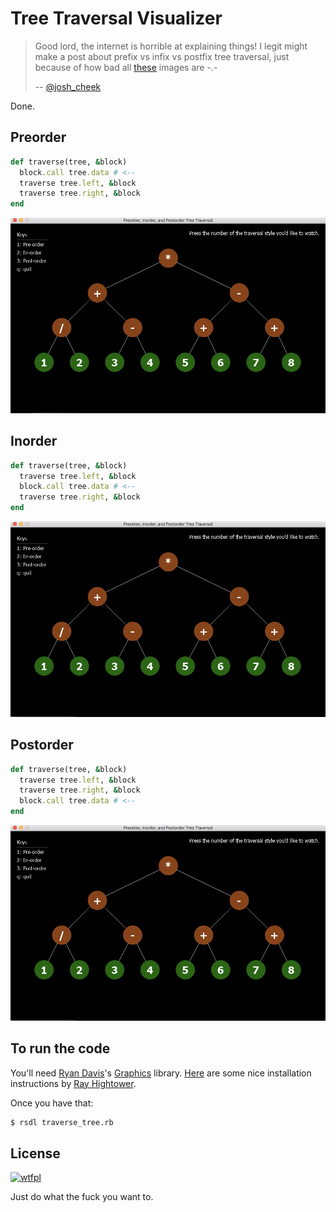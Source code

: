 Tree Traversal Visualizer
=========================

> Good lord, the internet is horrible at explaining things! I legit might make
> a post about prefix vs infix vs postfix tree traversal, just because of how bad
> all [these](https://www.google.com/search?safe=off&biw=1440&bih=816&tbm=isch&sa=1&ei=iIVmW5jTAsjV5gKMkJPYBQ&q=preorder+traversal+tree&oq=preorder+traversal+tree&gs_l=img.3..0i8i30l5j0i24.3013.4124..4320...0.0...81.487.8......1....1..gws-wiz-img.......0i8i7i30.XRchNSkZJs4)
> images are -.-
>
> -- [@josh_cheek](https://twitter.com/josh_cheek/status/1025973617979473920)

Done.


Preorder
--------

```ruby
def traverse(tree, &block)
  block.call tree.data # <--
  traverse tree.left, &block
  traverse tree.right, &block
end
```

![preorder tree traversal animation](images/preorder-tree-traversal.gif)


Inorder
-------

```ruby
def traverse(tree, &block)
  traverse tree.left, &block
  block.call tree.data # <--
  traverse tree.right, &block
end
```

![preorder tree traversal animation](images/inorder-tree-traversal.gif)


Postorder
---------

```ruby
def traverse(tree, &block)
  traverse tree.left, &block
  traverse tree.right, &block
  block.call tree.data # <--
end
```

![preorder tree traversal animation](images/postorder-tree-traversal.gif)


To run the code
---------------

You'll need [Ryan Davis](https://twitter.com/the_zenspider)'s
[Graphics](https://github.com/zenspider/graphics) library. [Here](http://rayhightower.com/blog/2017/02/15/animated-graphics-in-ruby/)
are some nice installation instructions by
[Ray Hightower](https://twitter.com/RayHightower).

Once you have that:

```sh
$ rsdl traverse_tree.rb
```


License
-------

[![wtfpl](http://www.wtfpl.net/wp-content/uploads/2012/12/wtfpl-badge-1.png)](http://www.wtfpl.net/about/)

Just do what the fuck you want to.
